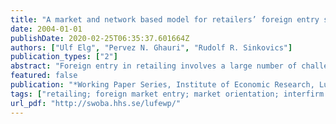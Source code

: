 ```yaml
---
title: "A market and network based model for retailers’ foreign entry strategies"
date: 2004-01-01
publishDate: 2020-02-25T06:35:37.601664Z
authors: ["Ulf Elg", "Pervez N. Ghauri", "Rudolf R. Sinkovics"]
publication_types: ["2"]
abstract: "Foreign entry in retailing involves a large number of challenges. Many have to do with building network relationships to actors on different societal levels – involving governments and international bodies as well as business partners. Another critical part is to understand the host market well enough to adapt the retail proposition in a sufficient way. This paper especially considers a retailer’s networking and market orientation activities. Networking is discussed on several levels – including international activities and specific business alliances. We also argue that market orientation has to be studied especially for each host market and not only on a corporate level."
featured: false
publication: "*Working Paper Series, Institute of Economic Research, Lund University*"
tags: ["retailing; foreign market entry; market orientation; interfirm networks; matching;"]
url_pdf: "http://swoba.hhs.se/lufewp/"
---
```


